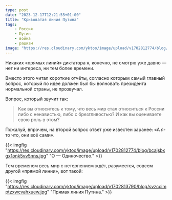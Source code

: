 ```yaml
---
type: post
date: "2023-12-17T12:21:55+01:00"
title: "Кривоватая линия Путина"
tags:
    - Россия
    - Путин
    - война
    - рашизм
image: "https://res.cloudinary.com/yktoo/image/upload/v1702812774/blog/bcajsbxgx1onk5vv5nns.jpg"
---
```


Никаких «прямых линий» диктатора я, конечно, не смотрю уже давно — нет ни интереса, ни тем более времени.

Вместо этого читал короткие отчёты, согласно которым самый главный вопрос, который по идее должен был бы волновать президента нормальной страны, не прозвучал.

Вопрос, который звучит так:

<!--more-->

> Как вы относитесь к тому, что весь мир стал относиться к России либо с ненавистью, либо с брезгливостью? И как вы оцениваете свою роль в этом?

Пожалуй, впрочем, на второй вопрос ответ уже известен заранее: «А я-то что, они всё сами».

{{< imgfig "https://res.cloudinary.com/yktoo/image/upload/v1702812774/blog/bcajsbxgx1onk5vv5nns.jpg" "О — Одиночество." >}}

Тем временем весь мир с нетерпением ждёт, разумеется, совсем другой «прямой линии», вот такой:

{{< imgfig "https://res.cloudinary.com/yktoo/image/upload/v1702813790/blog/svzccimptzxwcvahxuew.jpg" "Прямая линия Путина." >}}
